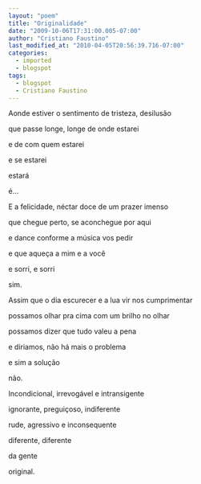 ```yaml
---
layout: "poem"
title: "Originalidade"
date: "2009-10-06T17:31:00.005-07:00"
author: "Cristiano Faustino"
last_modified_at: "2010-04-05T20:56:39.716-07:00"
categories:
  - imported
  - blogspot
tags:
  - blogspot
  - Cristiano Faustino
---
```


Aonde estiver o sentimento de tristeza, desilusão

que passe longe, longe de onde estarei

e de com quem estarei

e se estarei

estará

é...

E a felicidade, néctar doce de um prazer imenso

que chegue perto, se aconchegue por aqui

e dance conforme a música vos pedir

e que aqueça a mim e a você

e sorri, e sorri

sim.

Assim que o dia escurecer e a lua vir nos cumprimentar

possamos olhar pra cima com um brilho no olhar

possamos dizer que tudo valeu a pena

e diriamos, não há mais o problema

e sim a solução

não.

Incondicional, irrevogável e intransigente

ignorante, preguiçoso, indiferente

rude, agressivo e inconsequente

diferente, diferente

da gente

original.
